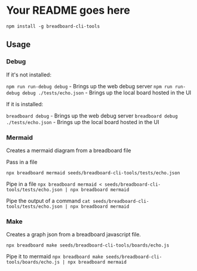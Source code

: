 # Your README goes here

`npm install -g breadboard-cli-tools`

## Usage

### Debug

If it's not installed:

`npm run run-debug debug` - Brings up the web debug server
`npm run run-debug debug ./tests/echo.json` - Brings up the local board hosted in the UI

If it is installed:

`breadboard debug` - Brings up the web debug server
`breadboard debug ./tests/echo.json` - Brings up the local board hosted in the UI

### Mermaid

Creates a mermaid diagram from a breadboard file

Pass in a file

`npx breadboard mermaid seeds/breadboard-cli-tools/tests/echo.json`

Pipe in a file
`npx breadboard mermaid < seeds/breadboard-cli-tools/tests/echo.json | npx breadboard mermaid`

Pipe the output of a command
`cat seeds/breadboard-cli-tools/tests/echo.json | npx breadboard mermaid`

### Make

Creates a graph json from a breadboard javascript file.

`npx breadboard make seeds/breadboard-cli-tools/boards/echo.js`

Pipe it to mermaid
`npx breadboard make seeds/breadboard-cli-tools/boards/echo.js | npx breadboard mermaid`
